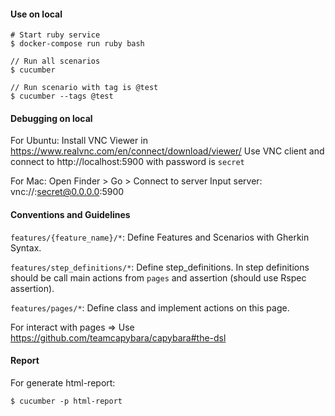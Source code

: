 #### Use on local
```
# Start ruby service
$ docker-compose run ruby bash
```

```
// Run all scenarios
$ cucumber

// Run scenario with tag is @test
$ cucumber --tags @test
```

#### Debugging on local
For Ubuntu:
Install VNC Viewer in https://www.realvnc.com/en/connect/download/viewer/
Use VNC client and connect to http://localhost:5900 with password is `secret`

For Mac:
Open Finder > Go > Connect to server
Input server: vnc://:secret@0.0.0.0:5900

#### Conventions and Guidelines
`features/{feature_name}/*`: Define Features and Scenarios with Gherkin Syntax.

`features/step_definitions/*`: Define step_definitions. In step definitions should be call main actions from `pages` and assertion (should use Rspec assertion).

`features/pages/*`: Define class and implement actions on this page.

For interact with pages => Use https://github.com/teamcapybara/capybara#the-dsl

#### Report
For generate html-report:
```
$ cucumber -p html-report
```
